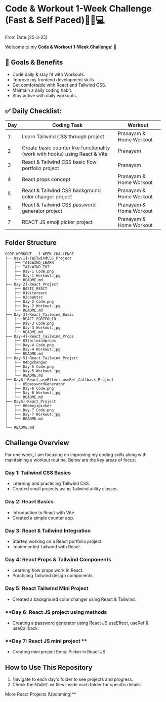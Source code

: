 # Code & Workout 1-Week Challenge (Fast & Self Paced)🏋️‍♂️💻 
From Date:[25-3-25]

Welcome to my **Code & Workout 1-Week Challenge**! 🚀 

## 📌 Goals & Benefits
- Code daily & stay fit with Workouts.
- Improve my frontend development skills.
- Get comfortable with React and Tailwind CSS.
- Maintain a daily coding habit.
- Stay active with daily workouts.

## ✅ Daily Checklist: 
| Day | Coding Task | Workout |
|---|---|---|
| 1 | Learn Tailwind CSS through project | Pranayam & Home Workout |
| 2 | Create basic counter like functionality (work with hooks) using React & Vite  | Pranayam |
| 3 | React & Tailwind CSS basic flow portfolio project | Pranayam |
| 4 | React props concept | Pranayam & Home Workout |
| 5 | React & Tailwind CSS background color changer project | Pranayam & Home Workout |
| 6 | React & Tailwind CSS password generator project | Pranayam & Home Workout |
| 7 | REACT JS emoji picker project | Pranayam & Home Workout |

## Folder Structure

```
CODE_WORKOUT - 1-WEEK CHALLENGE
├── Day-1]-TailwindCSS_Project
│   ├── TAILWIND_LEARN
│   ├── TAILWIND_TUT
│   ├── Day-1 Code.png
│   ├── Day-1 Workout.jpg
│   └── README.md
├── Day-2]-React_Project
│   ├── BASIC_REACT
│   ├── 01vitereact
│   ├── 02counter
│   ├── Day-2 Code.png
│   ├── Day-2 Workout.jpg
│   └── README.md
├── Day-3]-React_Tailwind_Basic
│   ├── REACT_PORTFOLIO
│   ├── Day-3 Code.png
│   ├── Day-3 Workout.jpg
│   └── README.md
├── Day-4]-React_Tailwind_Props
│   ├── 03tailwindprops
│   ├── Day-4 Code.png
│   ├── Day-4 Workout.jpg
│   └── README.md
├── Day-5]-React_Tailwind_Project
│   ├── 04bgchanger
│   ├── Day-5 Code.png
│   ├── Day-5 Workout.jpg
│   └── README.md
├── Day6]-React_useEffect_useRef_Callback_Project
│   ├── 05passwordGenerator
│   ├── Day-6 Code.png
│   ├── Day-6 Workout.jpg
│   └── README.md
├── Day6]-React_Project
│   ├── 06emojipicker
│   ├── Day-7 Code.png
│   ├── Day-7 Workout.jpg
│   └── README.md
│
└── README.md
```

## Challenge Overview
For one week, I am focusing on improving my coding skills along with maintaining a workout routine. Below are the key areas of focus:

### **Day 1: Tailwind CSS Basics**
- Learning and practicing Tailwind CSS.
- Created small projects using Tailwind utility classes.

### **Day 2: React Basics**
- Introduction to React with Vite.
- Created a simple counter app.

### **Day 3: React & Tailwind Integration**
- Started working on a React portfolio project.
- Implemented Tailwind with React.

### **Day 4: React Props & Tailwind Components**
- Learning how props work in React.
- Practicing Tailwind design components.

### **Day 5: React Tailwind Mini Project**
- Created a background color changer using React & Tailwind.

### **Day 6: React JS project using methods
- Creating a password generator using React JS useEffect, useRef & useCallback.

### **Day 7: React JS mini project  **
- Creating mini project Emoji Picker in React JS


## How to Use This Repository
1. Navigate to each day's folder to see projects and progress.
2. Check the `README.md` files inside each folder for specific details.

More React Projects (Upcoming)**